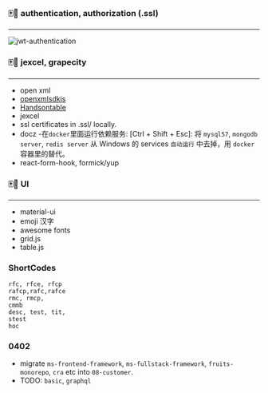### 🀄️🐶 authentication, authorization (.ssl)

---

![jwt-authentication](../etc/jwt-authentication.drawio)

### 🀄️🐶 jexcel, grapecity

---

- open xml
- [openxmlsdkjs](https://archive.codeplex.com/?p=openxmlsdkjs)
- [Handsontable](https://handsontable.com/download)
- jexcel
- ssl certificates in .ssl/ locally.
- docz -在`docker`里面运行依赖服务:
  [Ctrl + Shift + Esc]:
  将 `mysql57`, `mongodb server`, `redis server` 从 Windows 的 services `自动运行` 中去掉，用 `docker` 容器里的替代。
- react-form-hook, formick/yup

### 🀄️🐶 UI

---

- material-ui
- emoji 汉字
- awesome fonts
- grid.js
- table.js

### ShortCodes

    rfc, rfce, rfcp
    rafcp,rafc,rafce
    rmc, rmcp,
    cmmb
    desc, test, tit,
    stest
    hoc

### 0402

- migrate `ms-frontend-framework`, `ms-fullstack-framework`, `fruits-monorepo`, `cra` etc into `08-customer`.
- TODO: `basic`, `graphql`
